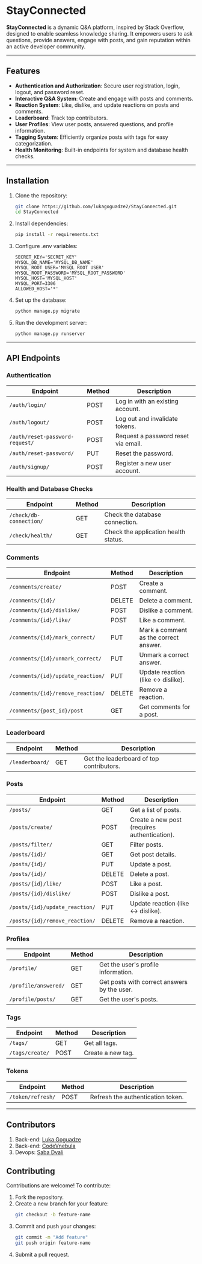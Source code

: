 # StayConnected

**StayConnected** is a dynamic Q&A platform, inspired by Stack Overflow, designed to enable seamless knowledge sharing. It empowers users to ask questions, provide answers, engage with posts, and gain reputation within an active developer community.

---

## Features

- **Authentication and Authorization**: Secure user registration, login, logout, and password reset.
- **Interactive Q&A System**: Create and engage with posts and comments.
- **Reaction System**: Like, dislike, and update reactions on posts and comments.
- **Leaderboard**: Track top contributors.
- **User Profiles**: View user posts, answered questions, and profile information.
- **Tagging System**: Efficiently organize posts with tags for easy categorization.
- **Health Monitoring**: Built-in endpoints for system and database health checks.

---

## Installation

1. Clone the repository:
   ```bash
   git clone https://github.com/lukagoguadze2/StayConnected.git
   cd StayConnected
   ```

2. Install dependencies:
   ```bash
   pip install -r requirements.txt
   ```

3. Configure .env variables:
   ```.env
   SECRET_KEY='SECRET_KEY'
   MYSQL_DB_NAME='MYSQL_DB_NAME'
   MYSQL_ROOT_USER='MYSQL_ROOT_USER'
   MYSQL_ROOT_PASSWORD='MYSQL_ROOT_PASSWORD'
   MYSQL_HOST='MYSQL_HOST'
   MYSQL_PORT=3306
   ALLOWED_HOST='*'
   ```

4. Set up the database:
   ```bash
   python manage.py migrate
   ```

5. Run the development server:
   ```bash
   python manage.py runserver
   ```

---

## API Endpoints

### **Authentication**
| Endpoint                          | Method | Description                                   |
|-----------------------------------|--------|-----------------------------------------------|
| `/auth/login/`                    | POST   | Log in with an existing account.             |
| `/auth/logout/`                   | POST   | Log out and invalidate tokens.               |
| `/auth/reset-password-request/`   | POST   | Request a password reset via email.          |
| `/auth/reset-password/`           | PUT    | Reset the password.                          |
| `/auth/signup/`                   | POST   | Register a new user account.                 |

### **Health and Database Checks**
| Endpoint                          | Method | Description                                   |
|-----------------------------------|--------|-----------------------------------------------|
| `/check/db-connection/`           | GET    | Check the database connection.               |
| `/check/health/`                  | GET    | Check the application health status.         |

### **Comments**
| Endpoint                          | Method | Description                                   |
|-----------------------------------|--------|-----------------------------------------------|
| `/comments/create/`               | POST   | Create a comment.                            |
| `/comments/{id}/`                 | DELETE | Delete a comment.                            |
| `/comments/{id}/dislike/`         | POST   | Dislike a comment.                           |
| `/comments/{id}/like/`            | POST   | Like a comment.                              |
| `/comments/{id}/mark_correct/`    | PUT    | Mark a comment as the correct answer.        |
| `/comments/{id}/unmark_correct/`  | PUT    | Unmark a correct answer.                     |
| `/comments/{id}/update_reaction/` | PUT    | Update reaction (like ↔ dislike).            |
| `/comments/{id}/remove_reaction/` | DELETE | Remove a reaction.                           |
| `/comments/{post_id}/post`        | GET    | Get comments for a post.                     |

### **Leaderboard**
| Endpoint                          | Method | Description                                   |
|-----------------------------------|--------|-----------------------------------------------|
| `/leaderboard/`                   | GET    | Get the leaderboard of top contributors.     |

### **Posts**
| Endpoint                          | Method | Description                                   |
|-----------------------------------|--------|-----------------------------------------------|
| `/posts/`                         | GET    | Get a list of posts.                         |
| `/posts/create/`                  | POST   | Create a new post (requires authentication). |
| `/posts/filter/`                  | GET    | Filter posts.                                |
| `/posts/{id}/`                    | GET    | Get post details.                            |
| `/posts/{id}/`                    | PUT    | Update a post.                               |
| `/posts/{id}/`                    | DELETE | Delete a post.                               |
| `/posts/{id}/like/`               | POST   | Like a post.                                 |
| `/posts/{id}/dislike/`            | POST   | Dislike a post.                              |
| `/posts/{id}/update_reaction/`    | PUT    | Update reaction (like ↔ dislike).            |
| `/posts/{id}/remove_reaction/`    | DELETE | Remove a reaction.                           |

### **Profiles**
| Endpoint                          | Method | Description                                   |
|-----------------------------------|--------|-----------------------------------------------|
| `/profile/`                       | GET    | Get the user's profile information.          |
| `/profile/answered/`              | GET    | Get posts with correct answers by the user.  |
| `/profile/posts/`                 | GET    | Get the user's posts.                        |

### **Tags**
| Endpoint                          | Method | Description                                   |
|-----------------------------------|--------|-----------------------------------------------|
| `/tags/`                          | GET    | Get all tags.                                |
| `/tags/create/`                   | POST   | Create a new tag.                            |

### **Tokens**
| Endpoint                          | Method | Description                                   |
|-----------------------------------|--------|-----------------------------------------------|
| `/token/refresh/`                 | POST   | Refresh the authentication token.            |

---

## Contributors

1. Back-end: [Luka Goguadze](https://github.com/lukagoguadze2)
2. Back-end: [CodeVnebula](https://github.com/CodeVnebula)
3. Devops: [Saba Dvali](https://gitlab.com/dvali.saba)

## Contributing

Contributions are welcome! To contribute:

1. Fork the repository.
2. Create a new branch for your feature:
   ```bash
   git checkout -b feature-name
   ```
3. Commit and push your changes:
   ```bash
   git commit -m "Add feature"
   git push origin feature-name
   ```
4. Submit a pull request.

